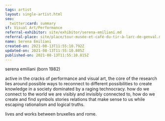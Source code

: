 ```yaml
---
tags: artist
layout: single-artist.html
seo:
  twitter:card: summary
sf: Visual Art/Performance
referral-exhibitor: site/exhibitor/serena-emiliani.md
referral-place: site/place/tour-musée-et-café-du-tir-à-larc-de-genval.md
name: Serena Emiliani
created-on: 2021-08-13T11:55:10.792Z
updated-on: 2021-08-13T11:55:10.805Z
published-on: 2021-08-13T11:55:10.815Z
---
```

<!--StartFragment-->

serena emiliani (born 1982)



active in the cracks of performance and visual art, the core of the research lies around possible ways to reconnect to different possibilities to create knowledge in a society dominated by a raging technocracy. how do we connect to the world we are visibly and invisibly connected to, how do we create and find symbols stories relations that make sense to us while escaping rationalism and logical truths. 



lives and works between bruxelles and rome. 



<!--EndFragment-->